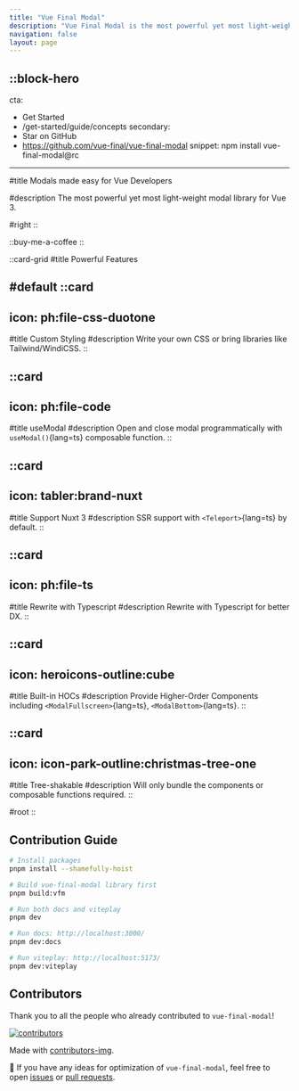 ```yaml
---
title: "Vue Final Modal"
description: "Vue Final Modal is the most powerful yet most light-weight modal library for Vue 3"
navigation: false
layout: page
---
```


::block-hero
---
cta:
  - Get Started
  - /get-started/guide/concepts
secondary:
  - Star on GitHub
  - https://github.com/vue-final/vue-final-modal
snippet: npm install vue-final-modal@rc
---

#title
Modals made easy for Vue Developers

#description
The most powerful yet most light-weight modal library for Vue 3.

#right
::

::buy-me-a-coffee
::

::card-grid
#title
Powerful Features

#default
  ::card
  ---
  icon: ph:file-css-duotone
  ---
  #title
  Custom Styling
  #description
  Write your own CSS or bring libraries like Tailwind/WindiCSS.
  ::

  ::card
  ---
  icon: ph:file-code
  ---
  #title
  useModal
  #description
  Open and close modal programmatically with `useModal()`{lang=ts} composable function.
  ::

  ::card
  ---
  icon: tabler:brand-nuxt
  ---
  #title
  Support Nuxt 3
  #description
  SSR support with `<Teleport>`{lang=ts} by default.
  ::

  ::card
  ---
  icon: ph:file-ts
  ---
  #title
  Rewrite with Typescript
  #description
  Rewrite with Typescript for better DX.
  ::

  ::card
  ---
  icon: heroicons-outline:cube
  ---
  #title
  Built-in HOCs
  #description
  Provide Higher-Order Components including `<ModalFullscreen>`{lang=ts}, `<ModalBottom>`{lang=ts}.
  ::

  ::card
  ---
  icon: icon-park-outline:christmas-tree-one
  ---
  #title
  Tree-shakable
  #description
  Will only bundle the components or composable functions required.
  ::

#root
::

## Contribution Guide

```bash [pnpm]
# Install packages
pnpm install --shamefully-hoist

# Build vue-final-modal library first
pnpm build:vfm

# Run both docs and viteplay
pnpm dev

# Run docs: http://localhost:3000/
pnpm dev:docs

# Run viteplay: http://localhost:5173/
pnpm dev:viteplay
```


## Contributors

Thank you to all the people who already contributed to `vue-final-modal`!

<a href="https://github.com/vue-final/vue-final-modal/graphs/contributors" aria-label="contributors">
  <img src="https://contrib.rocks/image?repo=vue-final/vue-final-modal" alt="contributors" />
</a>

Made with [contributors-img](https://contrib.rocks).

🚀 If you have any ideas for optimization of `vue-final-modal`, feel free to open [issues](https://github.com/hunterliu1003/vue-final-modal/issues) or [pull requests](https://github.com/hunterliu1003/vue-final-modal/pulls).
